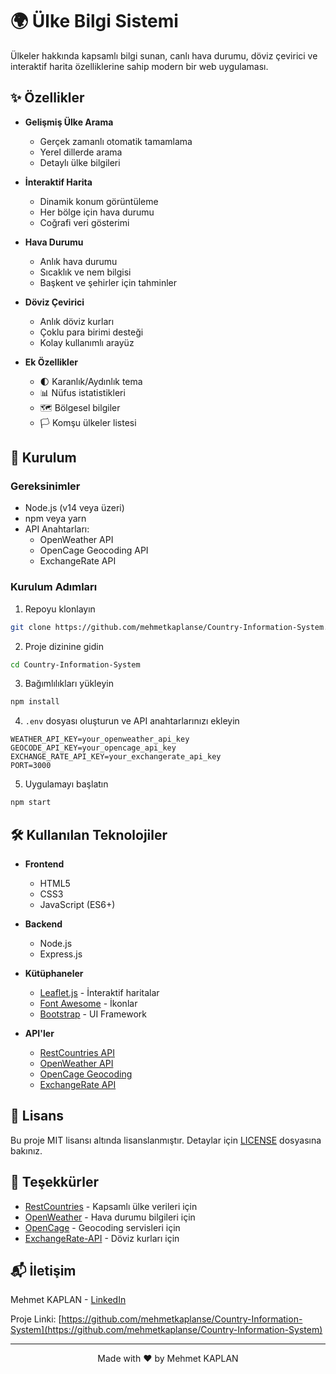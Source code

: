 # 🌍 Ülke Bilgi Sistemi

Ülkeler hakkında kapsamlı bilgi sunan, canlı hava durumu, döviz çevirici ve interaktif harita özelliklerine sahip modern bir web uygulaması.

## ✨ Özellikler

- **Gelişmiş Ülke Arama**
  - Gerçek zamanlı otomatik tamamlama
  - Yerel dillerde arama
  - Detaylı ülke bilgileri

- **İnteraktif Harita**
  - Dinamik konum görüntüleme
  - Her bölge için hava durumu
  - Coğrafi veri gösterimi

- **Hava Durumu**
  - Anlık hava durumu
  - Sıcaklık ve nem bilgisi
  - Başkent ve şehirler için tahminler

- **Döviz Çevirici**
  - Anlık döviz kurları
  - Çoklu para birimi desteği
  - Kolay kullanımlı arayüz

- **Ek Özellikler**
  - 🌓 Karanlık/Aydınlık tema
  - 📊 Nüfus istatistikleri
  - 🗺️ Bölgesel bilgiler
  - 🏳️ Komşu ülkeler listesi

## 🚀 Kurulum

### Gereksinimler

- Node.js (v14 veya üzeri)
- npm veya yarn
- API Anahtarları:
  - OpenWeather API
  - OpenCage Geocoding API
  - ExchangeRate API

### Kurulum Adımları

1. Repoyu klonlayın
```bash
git clone https://github.com/mehmetkaplanse/Country-Information-System.git
```

2. Proje dizinine gidin
```bash
cd Country-Information-System
```

3. Bağımlılıkları yükleyin
```bash
npm install
```

4. `.env` dosyası oluşturun ve API anahtarlarınızı ekleyin
```env
WEATHER_API_KEY=your_openweather_api_key
GEOCODE_API_KEY=your_opencage_api_key
EXCHANGE_RATE_API_KEY=your_exchangerate_api_key
PORT=3000
```

5. Uygulamayı başlatın
```bash
npm start
```

## 🛠️ Kullanılan Teknolojiler

- **Frontend**
  - HTML5
  - CSS3
  - JavaScript (ES6+)

- **Backend**
  - Node.js
  - Express.js

- **Kütüphaneler**
  - [Leaflet.js](https://leafletjs.com/) - İnteraktif haritalar
  - [Font Awesome](https://fontawesome.com/) - İkonlar
  - [Bootstrap](https://getbootstrap.com/) - UI Framework

- **API'ler**
  - [RestCountries API](https://restcountries.com/)
  - [OpenWeather API](https://openweathermap.org/api)
  - [OpenCage Geocoding](https://opencagedata.com/)
  - [ExchangeRate API](https://www.exchangerate-api.com/)

## 📝 Lisans

Bu proje MIT lisansı altında lisanslanmıştır. Detaylar için [LICENSE](LICENSE) dosyasına bakınız.

## 👏 Teşekkürler

- [RestCountries](https://restcountries.com/) - Kapsamlı ülke verileri için
- [OpenWeather](https://openweathermap.org/) - Hava durumu bilgileri için
- [OpenCage](https://opencagedata.com/) - Geocoding servisleri için
- [ExchangeRate-API](https://www.exchangerate-api.com/) - Döviz kurları için

## 📬 İletişim

Mehmet KAPLAN - [LinkedIn](https://www.linkedin.com/in/mehmetkaplanse/)

Proje Linki: [https://github.com/mehmetkaplanse/Country-Information-System](https://github.com/mehmetkaplanse/Country-Information-System)

---

<div align="center">
Made with ❤️ by Mehmet KAPLAN
</div>
